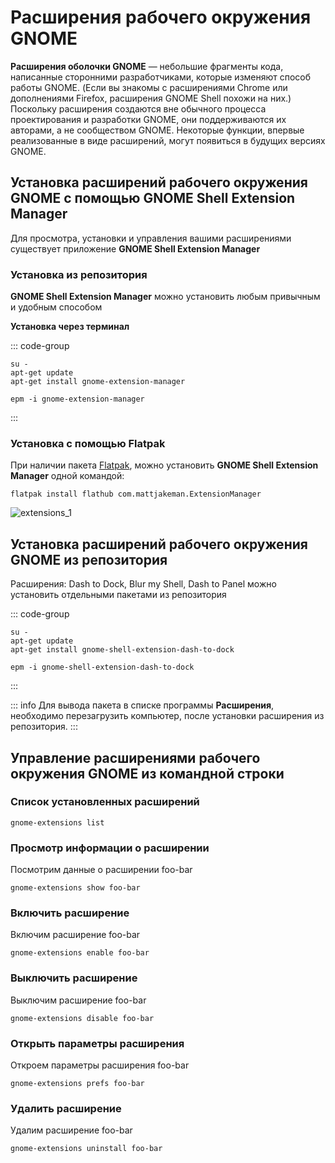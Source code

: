 # Расширения рабочего окружения GNOME

**Расширения оболочки GNOME** — небольшие фрагменты кода, написанные сторонними разработчиками, которые изменяют способ работы GNOME. (Если вы знакомы с расширениями Chrome или дополнениями Firefox, расширения GNOME Shell похожи на них.)
Поскольку расширения создаются вне обычного процесса проектирования и разработки GNOME, они поддерживаются их авторами, а не сообществом GNOME. Некоторые функции, впервые реализованные в виде расширений, могут появиться в будущих версиях GNOME.

## Установка расширений рабочего окружения GNOME с помощью GNOME Shell Extension Manager

Для просмотра, установки и управления вашими расширениями существует приложение **GNOME Shell Extension Manager**

### Установка из репозитория

**GNOME Shell Extension Manager** можно установить любым привычным и удобным способом

**Установка через терминал**

::: code-group
```shell[apt-get]
su -
apt-get update
apt-get install gnome-extension-manager
```
```shell[epm]
epm -i gnome-extension-manager
```
:::

### Установка c помощью Flatpak<Badge type="info" text="flatpak" />

При наличии пакета [Flatpak](/flatpak), можно установить **GNOME Shell Extension Manager** одной командой:

```shell
flatpak install flathub com.mattjakeman.ExtensionManager
```

![extensions_1](/extensions/extensions_1.gif)

## Установка расширений рабочего окружения GNOME из репозитория

Расширения: Dash to Dock, Blur my Shell, Dash to Panel можно установить отдельными пакетами из репозитория

::: code-group
```shell[apt-get]
su -
apt-get update
apt-get install gnome-shell-extension-dash-to-dock
```
```shell[epm]
epm -i gnome-shell-extension-dash-to-dock
```
:::

::: info
Для вывода пакета в списке программы **Расширения**, необходимо перезагрузить компьютер, после установки расширения из репозитория.
:::

## Управление расширениями рабочего окружения GNOME из командной строки

### Список установленных расширений

```shell
gnome-extensions list
```

### Просмотр информации о расширении

Посмотрим данные о расширении foo-bar

```shell
gnome-extensions show foo-bar
```


### Включить расширение

Включим расширение foo-bar

```shell
gnome-extensions enable foo-bar
```

### Выключить расширение

Выключим расширение foo-bar

```shell
gnome-extensions disable foo-bar
```

### Открыть параметры расширения

Откроем параметры расширения foo-bar

```shell
gnome-extensions prefs foo-bar
```

### Удалить расширение

Удалим расширение foo-bar

```shell
gnome-extensions uninstall foo-bar
```
